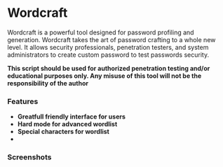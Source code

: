# Wordcraft
Wordcraft is a powerful tool designed for password profiling and generation. Wordcraft takes the art of password crafting to a whole new level. It allows security professionals, penetration testers, and system administrators to create custom password to test passwords security.

**This script should be used for authorized penetration testing and/or educational purposes only. Any misuse of this tool will not be the responsibility of the author** 

### Features
- **Greatfull friendly interface for users**
- **Hard mode for advanced wordlist**
- **Special characters for wordlist**
- 

### Screenshots





